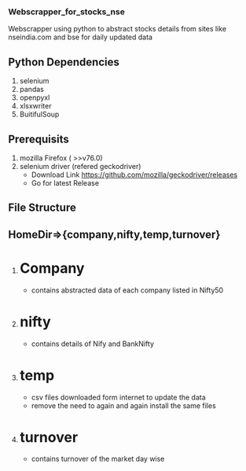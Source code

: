 ### Webscrapper_for_stocks_nse

Webscrapper using python to abstract stocks details from sites like nseindia.com and bse for daily updated data

## Python Dependencies
1.  selenium
2.  pandas
3.  openpyxl
4.  xlsxwriter
5.  BuitifulSoup


## Prerequisits
1.  mozilla Firefox ( >>v76.0)
2.  selenium driver (refered geckodriver)
      - Download Link https://github.com/mozilla/geckodriver/releases
      - Go for latest Release


## File Structure

## HomeDir=>{company,nifty,temp,turnover}

1.  # Company
      - contains abstracted data of each company listed in Nifty50 
2.  # nifty 
      - contains details of Nify and BankNifty
3.  # temp
      - csv files downloaded form internet to update the data
      - remove the need to again and again install the same files
4.  # turnover
      - contains turnover of the market day wise
 
